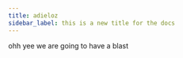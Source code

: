 ```yaml
---
title: adieloz
sidebar_label: this is a new title for the docs
---
```

o﻿hh yee we are going to have a blast